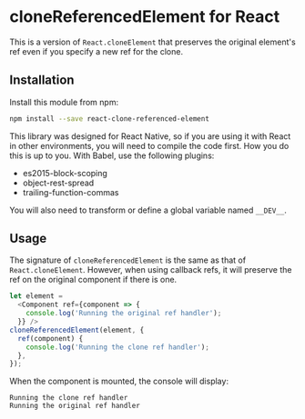 # cloneReferencedElement for React

This is a version of `React.cloneElement` that preserves the original element's ref even if you specify a new ref for the clone.

## Installation

Install this module from npm:
```sh
npm install --save react-clone-referenced-element
```

This library was designed for React Native, so if you are using it with React in other environments, you will need to compile the code first. How you do this is up to you. With Babel, use the following plugins:

 - es2015-block-scoping
 - object-rest-spread
 - trailing-function-commas

You will also need to transform or define a global variable named `__DEV__`.

## Usage

The signature of `cloneReferencedElement` is the same as that of `React.cloneElement`. However, when using callback refs, it will preserve the ref on the original component if there is one.

```js
let element =
  <Component ref={component => {
    console.log('Running the original ref handler');
  }} />
cloneReferencedElement(element, {
  ref(component) {
    console.log('Running the clone ref handler');
  },
});
```

When the component is mounted, the console will display:
```
Running the clone ref handler
Running the original ref handler
```
